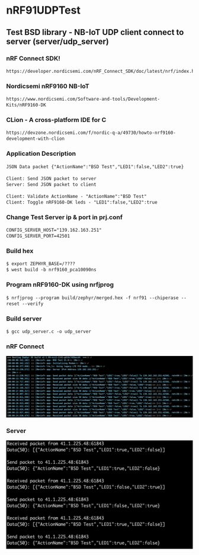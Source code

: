 # nRF91UDPTest

## Test BSD library - NB-IoT UDP client connect to server (server/udp_server)

### nRF Connect SDK!
    https://developer.nordicsemi.com/nRF_Connect_SDK/doc/latest/nrf/index.html

### Nordicsemi nRF9160 NB-IoT 
    https://www.nordicsemi.com/Software-and-tools/Development-Kits/nRF9160-DK

### CLion - A cross-platform IDE for C
    https://devzone.nordicsemi.com/f/nordic-q-a/49730/howto-nrf9160-development-with-clion

### Application Description
    JSON Data packet {"ActionName":"BSD Test","LED1":false,"LED2":true}

    Client: Send JSON packet to server
    Server: Send JSON packet to client

    Client: Validate ActionName - "ActionName":"BSD Test"
    Client: Toggle nRF9160-DK leds - "LED1":false,"LED2":true

### Change Test Server ip & port in prj.conf  
    CONFIG_SERVER_HOST="139.162.163.251"
    CONFIG_SERVER_PORT=42501

### Build hex 
    $ export ZEPHYR_BASE=/????
    $ west build -b nrf9160_pca10090ns

### Program nRF9160-DK using nrfjprog
    $ nrfjprog --program build/zephyr/merged.hex -f nrf91 --chiperase --reset --verify

### Build server
    $ gcc udp_server.c -o udp_server


### nRF Connect
![alt text](https://raw.githubusercontent.com/FrancisSieberhagen/nRF91UDPTest/master/images/nRFConnect.jpg)


### Server
![alt text](https://raw.githubusercontent.com/FrancisSieberhagen/nRF91UDPTest/master/images/server.jpg)



